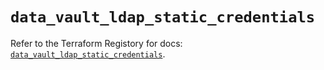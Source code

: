 # `data_vault_ldap_static_credentials`

Refer to the Terraform Registory for docs: [`data_vault_ldap_static_credentials`](https://registry.terraform.io/providers/hashicorp/vault/3.19.0/docs/data-sources/ldap_static_credentials).
